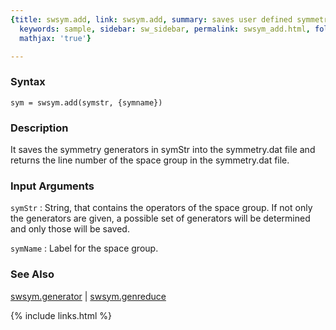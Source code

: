 ```yaml
---
{title: swsym.add, link: swsym.add, summary: saves user defined symmetry operators,
  keywords: sample, sidebar: sw_sidebar, permalink: swsym_add.html, folder: swsym,
  mathjax: 'true'}

---
```


### Syntax

`sym = swsym.add(symstr, {symname})`

### Description

It saves the symmetry generators in symStr into the symmetry.dat file and
returns the line number of the space group in the symmetry.dat file.
 

### Input Arguments

`symStr`
: String, that contains the operators of the space group. If
  not only the generators are given, a possible set of
  generators will be determined and only those will be saved.

`symName`
: Label for the space group.

### See Also

[swsym.generator](swsym_generator.html) \| [swsym.genreduce](swsym_genreduce.html)

{% include links.html %}
